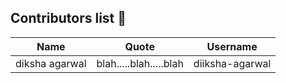 ## Contributors list 📝

| Name | Quote | Username |
|:------:|:--------:|:---------:|
diksha agarwal| blah.....blah.....blah | diiksha-agarwal
